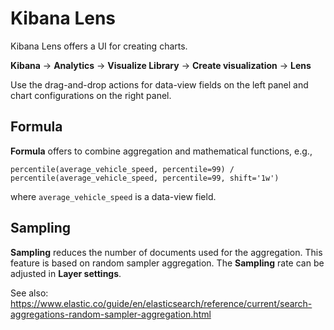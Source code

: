 # Kibana Lens

Kibana Lens offers a UI for creating charts. 

**Kibana** -> **Analytics** -> **Visualize Library** -> **Create visualization** -> **Lens**

Use the drag-and-drop actions for data-view fields on the left panel and chart configurations on the right panel.

## Formula

**Formula** offers to combine aggregation and mathematical functions, e.g.,

```
percentile(average_vehicle_speed, percentile=99) / percentile(average_vehicle_speed, percentile=99, shift='1w')
```
where `average_vehicle_speed` is a data-view field.

## Sampling

**Sampling** reduces the number of documents used for the aggregation.
This feature is based on random sampler aggregation.
The **Sampling** rate can be adjusted in **Layer settings**.

See also: 
https://www.elastic.co/guide/en/elasticsearch/reference/current/search-aggregations-random-sampler-aggregation.html